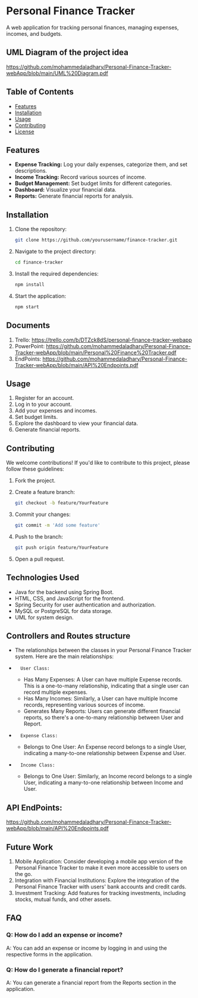 # Personal Finance Tracker

A web application for tracking personal finances, managing expenses, incomes, and budgets.

## UML Diagram of the project idea
https://github.com/mohammedaladhary/Personal-Finance-Tracker-webApp/blob/main/UML%20Diagram.pdf

## Table of Contents

- [Features](#features)
- [Installation](#installation)
- [Usage](#usage)
- [Contributing](#contributing)
- [License](#license)

## Features

- **Expense Tracking:** Log your daily expenses, categorize them, and set descriptions.
- **Income Tracking:** Record various sources of income.
- **Budget Management:** Set budget limits for different categories.
- **Dashboard:** Visualize your financial data.
- **Reports:** Generate financial reports for analysis.

## Installation

1. Clone the repository:

   ```bash
   git clone https://github.com/yourusername/finance-tracker.git
   ```

2. Navigate to the project directory:

   ```bash
   cd finance-tracker
   ```

3. Install the required dependencies:

   ```bash
   npm install
   ```

4. Start the application:

   ```bash
   npm start
   ```
## Documents

1. Trello: https://trello.com/b/DTZck8dS/personal-finance-tracker-webapp
2. PowerPoint: https://github.com/mohammedaladhary/Personal-Finance-Tracker-webApp/blob/main/Personal%20Finance%20Tracker.pdf
3. EndPoints: https://github.com/mohammedaladhary/Personal-Finance-Tracker-webApp/blob/main/API%20Endpoints.pdf

## Usage

1. Register for an account.
2. Log in to your account.
3. Add your expenses and incomes.
4. Set budget limits.
5. Explore the dashboard to view your financial data.
6. Generate financial reports.

## Contributing

We welcome contributions! If you'd like to contribute to this project, please follow these guidelines:

1. Fork the project.
2. Create a feature branch:

   ```bash
   git checkout -b feature/YourFeature
   ```

3. Commit your changes:

   ```bash
   git commit -m 'Add some feature'
   ```

4. Push to the branch:

   ```bash
   git push origin feature/YourFeature
   ```

5. Open a pull request.

## Technologies Used
- Java for the backend using Spring Boot.
- HTML, CSS, and JavaScript for the frontend.
- Spring Security for user authentication and authorization.
- MySQL or PostgreSQL for data storage.
- UML for system design.

## Controllers and Routes structure
- The relationships between the classes in your Personal Finance Tracker system. Here are the main relationships:
* 		User Class:
    * Has Many Expenses: A User can have multiple Expense records. This is a one-to-many relationship, indicating that a single user can record multiple expenses.
    * Has Many Incomes: Similarly, a User can have multiple Income records, representing various sources of income.
    * Generates Many Reports: Users can generate different financial reports, so there's a one-to-many relationship between User and Report.
* 		Expense Class:
    * Belongs to One User: An Expense record belongs to a single User, indicating a many-to-one relationship between Expense and User.
* 		Income Class:
    * Belongs to One User: Similarly, an Income record belongs to a single User, indicating a many-to-one relationship between Income and User.

## API EndPoints:
https://github.com/mohammedaladhary/Personal-Finance-Tracker-webApp/blob/main/API%20Endpoints.pdf

## Future Work

1. Mobile Application: Consider developing a mobile app version of the Personal Finance Tracker to make it even more accessible to users on the go.
2. Integration with Financial Institutions: Explore the integration of the Personal Finance Tracker with users' bank accounts and credit cards.
3. Investment Tracking: Add features for tracking investments, including stocks, mutual funds, and other assets.

## FAQ

### Q: How do I add an expense or income?

A: You can add an expense or income by logging in and using the respective forms in the application.

### Q: How do I generate a financial report?

A: You can generate a financial report from the Reports section in the application.
